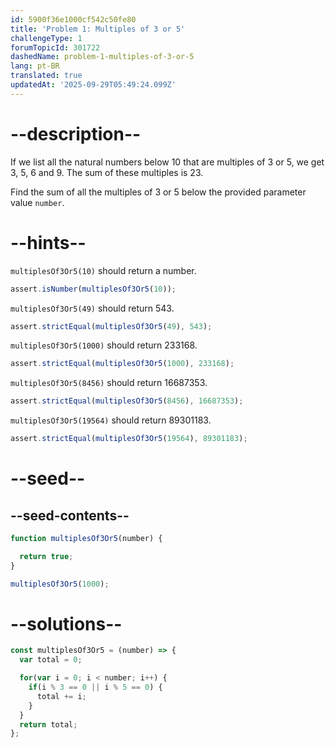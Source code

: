 ```yaml
---
id: 5900f36e1000cf542c50fe80
title: 'Problem 1: Multiples of 3 or 5'
challengeType: 1
forumTopicId: 301722
dashedName: problem-1-multiples-of-3-or-5
lang: pt-BR
translated: true
updatedAt: '2025-09-29T05:49:24.099Z'
---
```


# --description--

If we list all the natural numbers below 10 that are multiples of 3 or 5, we get 3, 5, 6 and 9. The sum of these multiples is 23.

Find the sum of all the multiples of 3 or 5 below the provided parameter value `number`.

# --hints--

`multiplesOf3Or5(10)` should return a number.

```js
assert.isNumber(multiplesOf3Or5(10));
```

`multiplesOf3Or5(49)` should return 543.

```js
assert.strictEqual(multiplesOf3Or5(49), 543);
```

`multiplesOf3Or5(1000)` should return 233168.

```js
assert.strictEqual(multiplesOf3Or5(1000), 233168);
```

`multiplesOf3Or5(8456)` should return 16687353.

```js
assert.strictEqual(multiplesOf3Or5(8456), 16687353);
```

`multiplesOf3Or5(19564)` should return 89301183.

```js
assert.strictEqual(multiplesOf3Or5(19564), 89301183);
```

# --seed--

## --seed-contents--

```js
function multiplesOf3Or5(number) {

  return true;
}

multiplesOf3Or5(1000);
```

# --solutions--

```js
const multiplesOf3Or5 = (number) => {
  var total = 0;

  for(var i = 0; i < number; i++) {
    if(i % 3 == 0 || i % 5 == 0) {
      total += i;
    }
  }
  return total;
};
```
